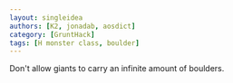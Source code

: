 ```yaml
---
layout: singleidea
authors: [K2, jonadab, aosdict]
category: [GruntHack]
tags: [H monster class, boulder]
---
```

Don't allow giants to carry an infinite amount of boulders.
